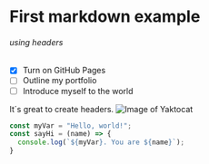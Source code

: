 # First markdown example
###### using headers

- [x] Turn on GitHub Pages
- [ ] Outline my portfolio
- [ ] Introduce myself to the world

It´s great to create headers.
![Image of Yaktocat](https://octodex.github.com/images/yaktocat.png)

``` javascript
const myVar = "Hello, world!";
const sayHi = (name) => {
  console.log(`${myVar}. You are ${name}`);
}
```
